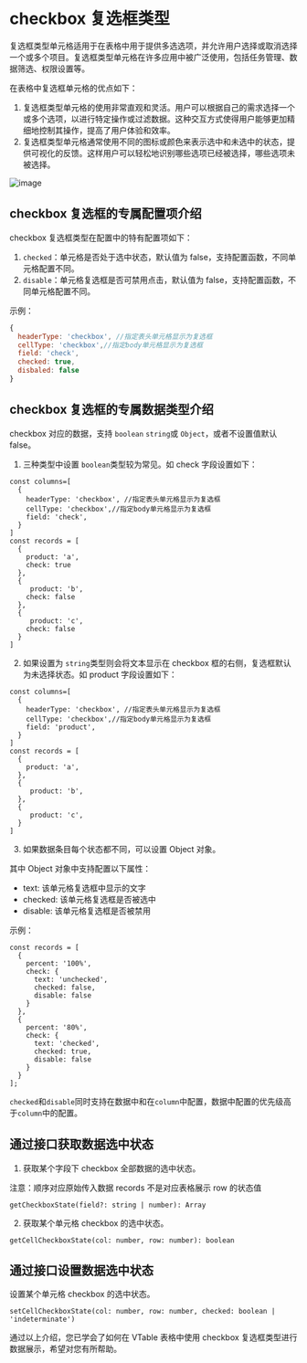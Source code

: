 # checkbox 复选框类型

复选框类型单元格适用于在表格中用于提供多选选项，并允许用户选择或取消选择一个或多个项目。复选框类型单元格在许多应用中被广泛使用，包括任务管理、数据筛选、权限设置等。

在表格中复选框单元格的优点如下：

1. 复选框类型单元格的使用非常直观和灵活。用户可以根据自己的需求选择一个或多个选项，以进行特定操作或过滤数据。这种交互方式使得用户能够更加精细地控制其操作，提高了用户体验和效率。
2. 复选框类型单元格通常使用不同的图标或颜色来表示选中和未选中的状态，提供可视化的反馈。这样用户可以轻松地识别哪些选项已经被选择，哪些选项未被选择。

![image](https://lf9-dp-fe-cms-tos.byteorg.com/obj/bit-cloud/VTable/guide/checkbox.png)

## checkbox 复选框的专属配置项介绍

checkbox 复选框类型在配置中的特有配置项如下：

1. `checked`：单元格是否处于选中状态，默认值为 false，支持配置函数，不同单元格配置不同。
2. `disable`：单元格复选框是否可禁用点击，默认值为 false，支持配置函数，不同单元格配置不同。

示例：

```javascript
{
  headerType: 'checkbox', //指定表头单元格显示为复选框
  cellType: 'checkbox',//指定body单元格显示为复选框
  field: 'check',
  checked: true,
  disbaled: false
}
```

## checkbox 复选框的专属数据类型介绍

checkbox 对应的数据，支持 `boolean` `string`或 `Object`，或者不设置值默认 false。

1.  三种类型中设置 `boolean`类型较为常见。如 check 字段设置如下：

```
const columns=[
  {
    headerType: 'checkbox', //指定表头单元格显示为复选框
    cellType: 'checkbox',//指定body单元格显示为复选框
    field: 'check',
  }
]
const records = [
  {
    product: 'a',
    check: true
  },
  {
     product: 'b',
    check: false
  },
  {
     product: 'c',
    check: false
  }
]
```

2.  如果设置为 `string`类型则会将文本显示在 checkbox 框的右侧，复选框默认为未选择状态。如 product 字段设置如下：

```
const columns=[
  {
    headerType: 'checkbox', //指定表头单元格显示为复选框
    cellType: 'checkbox',//指定body单元格显示为复选框
    field: 'product',
  }
]
const records = [
  {
    product: 'a',
  },
  {
     product: 'b',
  },
  {
     product: 'c',
  }
]
```

3.  如果数据条目每个状态都不同，可以设置 Object 对象。

其中 Object 对象中支持配置以下属性：

- text: 该单元格复选框中显示的文字
- checked: 该单元格复选框是否被选中
- disable: 该单元格复选框是否被禁用

示例：

```javasxript
const records = [
  {
    percent: '100%',
    check: {
      text: 'unchecked',
      checked: false,
      disable: false
    }
  },
  {
    percent: '80%',
    check: {
      text: 'checked',
      checked: true,
      disable: false
    }
  }
];
```

`checked`和`disable`同时支持在数据中和在`column`中配置，数据中配置的优先级高于`column`中的配置。

## 通过接口获取数据选中状态

1. 获取某个字段下 checkbox 全部数据的选中状态。

注意：顺序对应原始传入数据 records 不是对应表格展示 row 的状态值

```
getCheckboxState(field?: string | number): Array
```

2. 获取某个单元格 checkbox 的选中状态。

```
getCellCheckboxState(col: number, row: number): boolean
```

## 通过接口设置数据选中状态

设置某个单元格 checkbox 的选中状态。

```
setCellCheckboxState(col: number, row: number, checked: boolean | 'indeterminate')
```

通过以上介绍，您已学会了如何在 VTable 表格中使用 checkbox 复选框类型进行数据展示，希望对您有所帮助。

